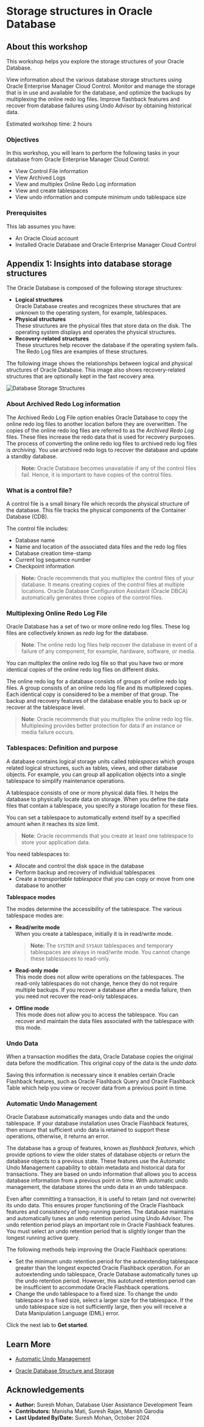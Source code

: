 # Storage structures in Oracle Database

## About this workshop

This workshop helps you explore the storage structures of your Oracle Database.

View information about the various database storage structures using Oracle Enterprise Manager Cloud Control. Monitor and manage the storage that is in use and available for the database, and optimize the backups by multiplexing the online redo log files. Improve flashback features and recover from database failures using Undo Advisor by obtaining historical data.

Estimated workshop time: 2 hours

### Objectives

In this workshop, you will learn to perform the following tasks in your database from Oracle Enterprise Manager Cloud Control:
-	View Control File information
-	View Archived Logs
-	View and multiplex Online Redo Log information
-	View and create tablespaces
-	View undo information and compute minimum undo tablespace size

### Prerequisites

This lab assumes you have:
-	An Oracle Cloud account
-	Installed Oracle Database and Oracle Enterprise Manager Cloud Control


## Appendix 1: Insights into database storage structures

The Oracle Database is composed of the following storage structures:

-	**Logical structures**   
	Oracle Database creates and recognizes these structures that are unknown to the operating system, for example, tablespaces.
-	**Physical structures**  
	These structures are the physical files that store data on the disk. The operating system displays and operates the physical structures.
-	**Recovery-related structures**  
	These structures help recover the database if the operating system fails. The Redo Log files are examples of these structures.

The following image shows the relationships between logical and physical structures of Oracle Database. This image also shows recovery-related structures that are optionally kept in the fast recovery area.

![Database Storage Structures](./images/database-storage-structures.png " ")


### About Archived Redo Log information

The Archived Redo Log File option enables Oracle Database to copy the online redo log files to another location before they are overwritten. The copies of the online redo log files are referred to as the *Archived Redo Log* files. These files increase the redo data that is used for recovery purposes. The process of converting the online redo log files to archived redo log files is *archiving*. You use archived redo logs to recover the database and update a standby database.

> **Note:** Oracle Database becomes unavailable if any of the control files fail. Hence, it is important to have copies of the control files.


### What is a control file?

A control file is a small binary file which records the physical structure of the database. This file tracks the physical components of the Container Database (CDB).

The control file includes:

-	Database name
-	Name and location of the associated data files and the redo log files
-	Database creation time-stamp
-	Current log sequence number
-	Checkpoint information

> **Note:** Oracle recommends that you multiplex the control files of your database. It means creating copies of the control files at multiple locations. Oracle Database Configuration Assistant (Oracle DBCA) automatically generates three copies of the control files.


### Multiplexing Online Redo Log File

Oracle Database has a set of two or more online redo log files. These log files are collectively known as *redo log* for the database.

> **Note**: The online redo log files help recover the database in event of a failure of any component, for example, hardware, software, or media.

You can multiplex the online redo log file so that you have two or more identical copies of the online redo log files on different disks.

The online redo log for a database consists of groups of online redo log files. A group consists of an online redo log file and its multiplexed copies. Each identical copy is considered to be a member of that group. The backup and recovery features of the database enable you to back up or recover at the tablespace level.

> **Note**: Oracle recommends that you multiplex the online redo log file. Multiplexing provides better protection for data if an instance or media failure occurs.

### Tablespaces: Definition and purpose

A database contains logical storage units called *tablespaces* which groups related logical structures, such as tables, views, and other database objects. For example, you can group all application objects into a single tablespace to simplify maintenance operations.

A tablespace consists of one or more physical data files. It helps the database to physically locate data on storage. When you define the data files that contain a tablespace, you specify a storage location for these files.

You can set a tablespace to automatically extend itself by a specified amount when it reaches its size limit.

> **Note**: Oracle recommends that you create at least one tablespace to store your application data.  

You need tablespaces to:
-	Allocate and control the disk space in the database
-	Perform backup and recovery of individual tablespaces
-	Create a *transportable tablespace* that you can copy or move from one database to another

**Tablespace modes**

The modes determine the accessibility of the tablespace. The various tablespace modes are:

-   **Read/write mode**  
	When you create a tablespace, initially it is in read/write mode.

     >**Note:** The `SYSTEM` and `SYSAUX` tablespaces and temporary tablespaces are always in read/write mode. You cannot change these tablespaces to read-only.

-   **Read-only mode**   
    This mode does not allow write operations on the tablespaces. The read-only tablespaces do not change, hence they do not require multiple backups. If you recover a database after a media failure, then you need not recover the read-only tablespaces.
-   **Offline mode**   
	This mode does not allow you to access the tablespace. You can recover and maintain the data files associated with the tablespace with this mode.


### Undo Data

When a transaction modifies the data, Oracle Database copies the original data before the modification. This original copy of the data is the *undo data*.

Saving this information is necessary since it enables certain Oracle Flashback features, such as Oracle Flashback Query and Oracle Flashback Table which help you view or recover data from a previous point in time.

### Automatic Undo Management

Oracle Database automatically manages undo data and the undo tablespace. If your database installation uses Oracle Flashback features, then ensure that sufficient undo data is retained to support these operations, otherwise, it returns an error. 

The database has a group of features, known as *flashback features*, which provide options to view the older states of database objects or return the database objects to a previous state. These features use the Automatic Undo Management capability to obtain metadata and historical data for transactions. They are based on undo information that allows you to access database information from a previous point in time. With automatic undo management, the database stores the undo data in an undo tablespace.

Even after committing a transaction, it is useful to retain (and not overwrite) its undo data. This ensures proper functioning of the Oracle Flashback features and consistency of long-running queries. The database maintains and automatically tunes an undo retention period using Undo Advisor. The undo retention period plays an important role in Oracle Flashback features. You must select an undo retention period that is slightly longer than the longest running active query.

The following methods help improving the Oracle Flashback operations:
-   Set the minimum undo retention period for the autoextending tablespace greater than the longest expected Oracle Flashback operation. For an autoextending undo tablespace, Oracle Database automatically tunes up the undo retention period. However, this autotuned retention period can be insufficient to accommodate Oracle Flashback operations.
-   Change the undo tablespace to a fixed size. To change the undo tablespace to a fixed size, select a larger size for the tablespace. If the undo tablespace size is not sufficiently large, then you will receive a Data Manipulation Language (DML) error.

Click the next lab to **Get started**.


## Learn More

-   [Automatic Undo Management](https://docs.oracle.com/en/database/oracle/oracle-database/23/admin/managing-undo.html#GUID-281C5BFE-BAED-47C3-BFF7-806C0954F3EC)

-   [Oracle Database Structure and Storage](https://docs.oracle.com/en/database/oracle/oracle-database/23/admin/oracle-database-structure-and-storage.html#GUID-F11D30A7-BF12-4D8F-A1C2-D7437D38F8C7)


## Acknowledgements

-	**Author:**  Suresh Mohan, Database User Assistance Development Team
-	**Contributors:** Manisha Mati, Suresh Rajan, Manish Garodia
-	**Last Updated By/Date:** Suresh Mohan, October 2024